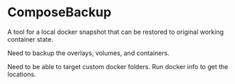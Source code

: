 # ComposeBackup

A tool for a local docker snapshot that can be restored to original working container state.

Need to backup the overlays, volumes, and containers.

Need to be able to target custom docker folders.   Run docker info to get the locations.
